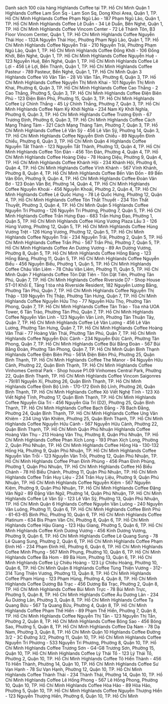 Danh sách 100 cửa hàng Highlands Coffee tại TP. Hồ Chí Minh 
Quận 1
Highlands Coffee Lam Son Sq - Lam Son Sq, Dong Khoi Area, Quận 1, TP. Hồ Chí Minh
Highlands Coffee Phạm Ngũ Lão - 187 Phạm Ngũ Lão, Quận 1, TP. Hồ Chí Minh
Highlands Coffee Lê Duẩn - 34 Lê Duẩn, Bến Nghé, Quận 1, TP. Hồ Chí Minh
Highlands Coffee Vincom Center - 72 Lê Thánh Tôn, B3 Floor Vincom Center, Quận 1, TP. Hồ Chí Minh
Highlands Coffee Nguyễn Thái Học - 132A Nguyễn Thái Học, Phường Phạm Ngũ Lão, Quận 1, TP. Hồ Chí Minh
Highlands Coffee Nguyễn Trãi - 210 Nguyễn Trãi, Phường Phạm Ngũ Lão, Quận 1, TP. Hồ Chí Minh
Highlands Coffee Đồng Khởi - 106 Đồng Khởi, Bến Nghé, Quận 1, TP. Hồ Chí Minh
Highlands Coffee Nguyễn Huệ - 123 Nguyễn Huệ, Bến Nghé, Quận 1, TP. Hồ Chí Minh
Highlands Coffee Lê Lợi - 456 Lê Lợi, Bến Thành, Quận 1, TP. Hồ Chí Minh
Highlands Coffee Pasteur - 789 Pasteur, Bến Nghé, Quận 1, TP. Hồ Chí Minh
Quận 3
Highlands Coffee Võ Văn Tần - 28 Võ Văn Tần, Phường 6, Quận 3, TP. Hồ Chí Minh
Highlands Coffee Nguyễn Thị Minh Khai - 101 Nguyễn Thị Minh Khai, Phường 6, Quận 3, TP. Hồ Chí Minh
Highlands Coffee Cao Thắng - 2 Cao Thắng, Phường 5, Quận 3, TP. Hồ Chí Minh
Highlands Coffee Điện Biên Phủ - 123 Điện Biên Phủ, Phường 15, Quận 3, TP. Hồ Chí Minh
Highlands Coffee Lý Chính Thắng - 45 Lý Chính Thắng, Phường 7, Quận 3, TP. Hồ Chí Minh
Highlands Coffee Nam Kỳ Khởi Nghĩa - 234 Nam Kỳ Khởi Nghĩa, Phường 6, Quận 3, TP. Hồ Chí Minh
Highlands Coffee Trương Định - 67 Trương Định, Phường 6, Quận 3, TP. Hồ Chí Minh
Highlands Coffee Cách Mạng Tháng Tám - 321 Cách Mạng Tháng Tám, Phường 7, Quận 3, TP. Hồ Chí Minh
Highlands Coffee Lê Văn Sỹ - 456 Lê Văn Sỹ, Phường 14, Quận 3, TP. Hồ Chí Minh
Highlands Coffee Nguyễn Đình Chiểu - 89 Nguyễn Đình Chiểu, Phường 6, Quận 3, TP. Hồ Chí Minh
Quận 4
Highlands Coffee Nguyễn Tất Thành - 123 Nguyễn Tất Thành, Phường 13, Quận 4, TP. Hồ Chí Minh
Highlands Coffee Tôn Đản - 456 Tôn Đản, Phường 4, Quận 4, TP. Hồ Chí Minh
Highlands Coffee Hoàng Diệu - 78 Hoàng Diệu, Phường 9, Quận 4, TP. Hồ Chí Minh
Highlands Coffee Khánh Hội - 234 Khánh Hội, Phường 6, Quận 4, TP. Hồ Chí Minh
Highlands Coffee Vĩnh Khánh - 567 Vĩnh Khánh, Phường 8, Quận 4, TP. Hồ Chí Minh
Highlands Coffee Bến Vân Đồn - 89 Bến Vân Đồn, Phường 9, Quận 4, TP. Hồ Chí Minh
Highlands Coffee Đoàn Văn Bơ - 123 Đoàn Văn Bơ, Phường 14, Quận 4, TP. Hồ Chí Minh
Highlands Coffee Nguyễn Khoái - 456 Nguyễn Khoái, Phường 2, Quận 4, TP. Hồ Chí Minh
Highlands Coffee Lê Quốc Hưng - 78 Lê Quốc Hưng, Phường 12, Quận 4, TP. Hồ Chí Minh
Highlands Coffee Tôn Thất Thuyết - 234 Tôn Thất Thuyết, Phường 3, Quận 4, TP. Hồ Chí Minh
Quận 5
Highlands Coffee Nguyễn Tri Phương - 126 Nguyễn Tri Phương, Phường 7, Quận 5, TP. Hồ Chí Minh
Highlands Coffee Trần Hưng Đạo - 683 Trần Hưng Đạo, Phường 1, Quận 5, TP. Hồ Chí Minh
Highlands Coffee Hùng Vương Plaza Lầu 3 - 126 Hùng Vương, Phường 12, Quận 5, TP. Hồ Chí Minh
Highlands Coffee Hùng Vương Trệt - 126 Hùng Vương, Phường 12, Quận 5, TP. Hồ Chí Minh
Highlands Coffee Nguyễn Trãi - 234 Nguyễn Trãi, Phường 2, Quận 5, TP. Hồ Chí Minh
Highlands Coffee Trần Phú - 567 Trần Phú, Phường 7, Quận 5, TP. Hồ Chí Minh
Highlands Coffee An Dương Vương - 89 An Dương Vương, Phường 8, Quận 5, TP. Hồ Chí Minh
Highlands Coffee Hồng Bàng - 123 Hồng Bàng, Phường 11, Quận 5, TP. Hồ Chí Minh
Highlands Coffee Nguyễn Biểu - 456 Nguyễn Biểu, Phường 1, Quận 5, TP. Hồ Chí Minh
Highlands Coffee Châu Văn Liêm - 78 Châu Văn Liêm, Phường 11, Quận 5, TP. Hồ Chí Minh
Quận 7
Highlands Coffee Tôn Dật Tiên - Tôn Dật Tiên, Phường Tân Phú, Quận 7, TP. Hồ Chí Minh
Highlands Coffee Riverside D7 - Shop House ST-01 Khối E, Tầng 1 tòa nhà Riverside Resident, 182 Nguyễn Lương Bằng, Phường Tân Phú, Quận 7, TP. Hồ Chí Minh
Highlands Coffee Nguyễn Thị Thập - 139 Nguyễn Thị Thập, Phường Tân Hưng, Quận 7, TP. Hồ Chí Minh
Highlands Coffee Nguyễn Hữu Thọ - 77 Nguyễn Hữu Thọ, Phường Tân Phong, Quận 7, TP. Hồ Chí Minh
Highlands Coffee Tân Trào - Tòa nhà UOA Tower, 6 Tân Trào, Phường Tân Phú, Quận 7, TP. Hồ Chí Minh
Highlands Coffee Nguyễn Văn Linh - 123 Nguyễn Văn Linh, Phường Tân Thuận Tây, Quận 7, TP. Hồ Chí Minh
Highlands Coffee Lê Văn Lương - 456 Lê Văn Lương, Phường Tân Hưng, Quận 7, TP. Hồ Chí Minh
Highlands Coffee Hoàng Văn Thái - 77 Hoàng Văn Thái, Phường Tân Phú, Quận 7, TP. Hồ Chí Minh
Highlands Coffee Nguyễn Đức Cảnh - 234 Nguyễn Đức Cảnh, Phường Tân Phong, Quận 7, TP. Hồ Chí Minh
Highlands Coffee Bùi Bằng Đoàn - 567 Bùi Bằng Đoàn, Phường Tân Phong, Quận 7, TP. Hồ Chí Minh
Quận Bình Thạnh
Highlands Coffee Điện Biên Phủ - 561A Điện Biên Phủ, Phường 25, Quận Bình Thạnh, TP. Hồ Chí Minh
Highlands Coffee The Manor - 94 Nguyễn Hữu Cảnh, Phường 22, Quận Bình Thạnh, TP. Hồ Chí Minh
Highlands Coffee Vinhomes Central Park - Shop house P1.09 Vinhomes Central Park, Phường 22, Quận Bình Thạnh, TP. Hồ Chí Minh
Highlands Coffee Vincom Saigonres - 79/81 Nguyễn Xí, Phường 26, Quận Bình Thạnh, TP. Hồ Chí Minh
Highlands Coffee Đinh Bộ Lĩnh - 170-172 Đinh Bộ Lĩnh, Phường 26, Quận Bình Thạnh, TP. Hồ Chí Minh
Highlands Coffee Xô Viết Nghệ Tĩnh - 123 Xô Viết Nghệ Tĩnh, Phường 17, Quận Bình Thạnh, TP. Hồ Chí Minh
Highlands Coffee Nguyễn Gia Trí - 456 Nguyễn Gia Trí (D2), Phường 25, Quận Bình Thạnh, TP. Hồ Chí Minh
Highlands Coffee Bạch Đằng - 78 Bạch Đằng, Phường 24, Quận Bình Thạnh, TP. Hồ Chí Minh
Highlands Coffee Ung Văn Khiêm - 234 Ung Văn Khiêm, Phường 25, Quận Bình Thạnh, TP. Hồ Chí Minh
Highlands Coffee Nguyễn Hữu Cảnh - 567 Nguyễn Hữu Cảnh, Phường 22, Quận Bình Thạnh, TP. Hồ Chí Minh
Quận Phú Nhuận
Highlands Coffee Hoàng Văn Thụ - 213 Hoàng Văn Thụ, Phường 8, Quận Phú Nhuận, TP. Hồ Chí Minh
Highlands Coffee Phan Xích Long - 193 Phan Xích Long, Phường 2, Quận Phú Nhuận, TP. Hồ Chí Minh
Highlands Coffee Hồng Hà - 130-132 Hồng Hà, Phường 9, Quận Phú Nhuận, TP. Hồ Chí Minh
Highlands Coffee Nguyễn Văn Trỗi - 123 Nguyễn Văn Trỗi, Phường 12, Quận Phú Nhuận, TP. Hồ Chí Minh
Highlands Coffee Phan Đình Phùng - 456 Phan Đình Phùng, Phường 1, Quận Phú Nhuận, TP. Hồ Chí Minh
Highlands Coffee Hồ Biểu Chánh - 78 Hồ Biểu Chánh, Phường 11, Quận Phú Nhuận, TP. Hồ Chí Minh
Highlands Coffee Trần Huy Liệu - 234 Trần Huy Liệu, Phường 9, Quận Phú Nhuận, TP. Hồ Chí Minh
Highlands Coffee Nguyễn Kiệm - 567 Nguyễn Kiệm, Phường 9, Quận Phú Nhuận, TP. Hồ Chí Minh
Highlands Coffee Đặng Văn Ngữ - 89 Đặng Văn Ngữ, Phường 14, Quận Phú Nhuận, TP. Hồ Chí Minh
Highlands Coffee Lê Văn Sỹ - 123 Lê Văn Sỹ, Phường 13, Quận Phú Nhuận, TP. Hồ Chí Minh
Quận 6
Highlands Coffee Nguyễn Văn Luông - 240 Nguyễn Văn Luông, Phường 11, Quận 6, TP. Hồ Chí Minh
Highlands Coffee Bình Phú - 61-63-65 Bình Phú, Phường 10, Quận 6, TP. Hồ Chí Minh
Highlands Coffee Platinum - 634 Bis Phạm Văn Chí, Phường 8, Quận 6, TP. Hồ Chí Minh
Highlands Coffee Hậu Giang - 123 Hậu Giang, Phường 5, Quận 6, TP. Hồ Chí Minh
Highlands Coffee Kinh Dương Vương - 456 Kinh Dương Vương, Phường 9, Quận 6, TP. Hồ Chí Minh
Highlands Coffee Lê Quang Sung - 78 Lê Quang Sung, Phường 2, Quận 6, TP. Hồ Chí Minh
Highlands Coffee Phạm Đình Hổ - 234 Phạm Đình Hổ, Phường 6, Quận 6, TP. Hồ Chí Minh
Highlands Coffee Minh Phụng - 567 Minh Phụng, Phường 10, Quận 6, TP. Hồ Chí Minh
Highlands Coffee Bà Hom - 89 Bà Hom, Phường 13, Quận 6, TP. Hồ Chí Minh
Highlands Coffee Lý Chiêu Hoàng - 123 Lý Chiêu Hoàng, Phường 10, Quận 6, TP. Hồ Chí Minh
Quận 8
Highlands Coffee Tùng Thiện Vương - 312-314 Tùng Thiện Vương, Phường 13, Quận 8, TP. Hồ Chí Minh
Highlands Coffee Phạm Hùng - 123 Phạm Hùng, Phường 4, Quận 8, TP. Hồ Chí Minh
Highlands Coffee Dương Bá Trạc - 456 Dương Bá Trạc, Phường 2, Quận 8, TP. Hồ Chí Minh
Highlands Coffee Bùi Minh Trực - 78 Bùi Minh Trực, Phường 5, Quận 8, TP. Hồ Chí Minh
Highlands Coffee Âu Dương Lân - 234 Âu Dương Lân, Phường 3, Quận 8, TP. Hồ Chí Minh
Highlands Coffee Tạ Quang Bửu - 567 Tạ Quang Bửu, Phường 4, Quận 8, TP. Hồ Chí Minh
Highlands Coffee Phạm Thế Hiển - 89 Phạm Thế Hiển, Phường 7, Quận 8, TP. Hồ Chí Minh
Highlands Coffee Nguyễn Thị Tần - 123 Nguyễn Thị Tần, Phường 2, Quận 8, TP. Hồ Chí Minh
Highlands Coffee Bông Sao - 456 Bông Sao, Phường 5, Quận 8, TP. Hồ Chí Minh
Highlands Coffee Dạ Nam - 78 Dạ Nam, Phường 3, Quận 8, TP. Hồ Chí Minh
Quận 10
Highlands Coffee Đường 3/2 - 3C Đường 3/2, Phường 11, Quận 10, TP. Hồ Chí Minh
Highlands Coffee Nguyễn Tri Phương - 533 Nguyễn Tri Phương, Phường 8, Quận 10, TP. Hồ Chí Minh
Highlands Coffee Trương Sơn - G4-G8 Trương Sơn, Phường 15, Quận 10, TP. Hồ Chí Minh
Highlands Coffee Lý Thái Tổ - 123 Lý Thái Tổ, Phường 2, Quận 10, TP. Hồ Chí Minh
Highlands Coffee Tô Hiến Thành - 456 Tô Hiến Thành, Phường 14, Quận 10, TP. Hồ Chí Minh
Highlands Coffee Sư Vạn Hạnh - 78 Sư Vạn Hạnh, Phường 12, Quận 10, TP. Hồ Chí Minh
Highlands Coffee Thành Thái - 234 Thành Thái, Phường 14, Quận 10, TP. Hồ Chí Minh
Highlands Coffee Lê Hồng Phong - 567 Lê Hồng Phong, Phường 10, Quận 10, TP. Hồ Chí Minh
Highlands Coffee Hòa Hảo - 89 Hòa Hảo, Phường 5, Quận 10, TP. Hồ Chí Minh
Highlands Coffee Nguyễn Thượng Hiền - 123 Nguyễn Thượng Hiền, Phường 6, Quận 10, TP. Hồ Chí Minh